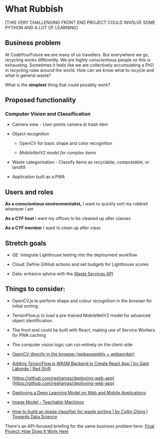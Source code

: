# What Rubbish

[THIS VERY CHALLENGING FRONT END PROJECT COULD INVOLVE SOME PYTHON AND A
LOT OF LEARNING]

## Business problem

At CodeYourFuture we are many of us travellers. But everywhere we go,
recycling works differently. We are highly conscientious people so this
is exhausting. Sometimes it feels like we are collectively accumulating
a PhD in recycling rules around the world. How can we know what to
recycle and what is general waste?

What is the **simplest** thing that could possibly work?

## Proposed functionality

### Computer Vision and Classification

- Camera view - User points camera at trash item

- Object recognition

  - OpenCV for basic shape and color recognition

  - _MobileNetV2 model for complex items_

- Waste categorisation - Classify items as recyclable, compostable, or landfill

- Application built as a PWA

## Users and roles

**As a conscientious environmentalist,** I want to quickly sort my rubbish wherever I am

**As a CYF host** I want my offices to be cleaned up after classes

**As a CYF member** I want to clean up after class

## Stretch goals

- QE: Integrate Lighthouse testing into the deployment workflow

- Cloud: Define GitHub actions and set budgets for Lighthouse scores

- Data: enhance advice with the [Waste Services
  API](https://communitiesuk.github.io/waste-service-standards/apis/waste_services.html)

## Things to consider:

- OpenCV.js to perform shape and colour recognition in the browser for
  initial sorting

- TensorFlow.js to load a pre-trained MobileNetV2 model for advanced
  object identification.

- The front end could be built with React, making use of Service
  Workers for PWA caching

- The computer vision logic can run entirely on the client-side

- [OpenCV directly in the browser (webassembly +
  webworker)](https://aralroca.com/blog/opencv-in-the-web)

- [Adding TensorFlow.js WASM Backend in Create React App | by Gant
  Laborde | Red
  Shift](https://shift.infinite.red/adding-tensorflow-js-wasm-backend-in-create-react-app-f57f5baab736)

- [https://github.com/reshamas/deploying-web-app](https://github.com/reshamas/deploying-web-app)

- [Deploying a Deep Learning Model on Web and Mobile
  Applications](https://www.manning.com/liveproject/deploying-a-deep-learning-model-on-web-and-mobile-applications)

- [Image Model - Teachable
  Machines](https://teachablemachine.withgoogle.com/train/image)

- [How to build an image classifier for waste sorting | by Collin Ching | Towards Data Science](https://towardsdatascience.com/how-to-build-an-image-classifier-for-waste-sorting-6d11d3c9c478)

There's an API-focused briefing for the same business problem here:
[Final Project: How Does It Work
Here](https://docs.google.com/document/d/1TEyKxGvPt0mBZUeIjipTxd4TpQe_Wfz5etiWsv0QTdc/edit?usp=sharing)

